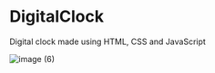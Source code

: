 # DigitalClock
Digital clock made using HTML, CSS and JavaScript


![image (6)](https://github.com/Suniket39/DigitalClock/assets/102083055/a514c9fd-6072-482f-b738-2e95ca3de789)
